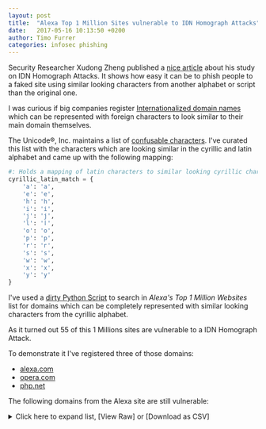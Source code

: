 ```yaml
---
layout: post
title:  "Alexa Top 1 Million Sites vulnerable to IDN Homograph Attacks"
date:   2017-05-16 10:13:50 +0200
author: Timo Furrer
categories: infosec phishing
---
```


Security Researcher Xudong Zheng published a [nice article] about his study on IDN Homograph Attacks.
It shows how easy it can be to phish people to a faked site using similar looking characters from another
alphabet or script than the original one.

I was curious if big companies register [Internationalized domain names] which can be represented with foreign
characters to look similar to their main domain themselves.

The Unicode®, Inc. maintains a list of [confusable characters].
I've curated this list with the characters which are looking similar in the cyrillic and latin alphabet and
came up with the following mapping:

```python
#: Holds a mapping of latin characters to similar looking cyrillic characters
cyrillic_latin_match = {
    'a': 'а',
    'e': 'е',
    'h': 'һ',
    'i': 'і',
    'j': 'ј',
    'l': 'ӏ',
    'o': 'о',
    'p': 'р',
    'r': 'г',
    's': 'ѕ',
    'w': 'ԝ',
    'x': 'х',
    'y': 'у'
}
```

I've used a [dirty Python Script] to search in *Alexa's Top 1 Million Websites* list for domains which can be
completely represented with similar looking characters from the cyrillic alphabet.

As it turned out 55 of this 1 Millions sites are vulnerable to a IDN Homograph Attack.

To demonstrate it I've registered three of those domains:

* [alexa.com]
* [opera.com]
* [php.net]

The following domains from the Alexa site are still vulnerable:
<details>
    <summary>Click here to expand list, [View Raw] or [Download as CSV]</summary>
    <br>
<pre><code>✓ --> hola.com -> һоӏа.com (Punycode: xn--80a1a03atc.com)
✓ --> elpais.com -> еӏраіѕ.com (Punycode: xn--80aj7azfe73e.com)
✓ --> hespress.com -> һеѕргеѕѕ.com (Punycode: xn--c1adb6b8fda32f.com)
✓ --> prpops.com -> ргрорѕ.com (Punycode: xn--c1awebb0k.com)
✓ --> asahi.com -> аѕаһі.com (Punycode: xn--80aa4if81c.com)
✓ --> repelis.tv -> гереӏіѕ.tv (Punycode: xn--c1aea7bwgf06f.tv)
✓ --> sporx.com -> ѕрогх.com (Punycode: xn--c1avfw0f.com)
✓ --> express.pk -> ехргеѕѕ.pk (Punycode: xn--c1adb6bya3ha.pk)
✓ --> pexels.com -> рехеӏѕ.com (Punycode: xn--e1aa5av5f59a.com)
✓ --> plex.tv -> рӏех.tv (Punycode: xn--e1avq46c.tv)
✓ --> ly.com -> ӏу.com (Punycode: xn--s1a3z.com)
✓ --> piliapp.com -> ріӏіарр.com (Punycode: xn--80a5aba1ia06f.com)
✓ --> pixlr.com -> ріхӏг.com (Punycode: xn--c1azp1e46a.com)
✓ --> shareasale.com -> ѕһагеаѕаӏе.com (Punycode: xn--80aaakkc2te72g5f.com)
✓ --> rei.com -> геі.com (Punycode: xn--c1ae3h.com)
✓ --> airasia.com -> аігаѕіа.com (Punycode: xn--80aaak5odd.com)
✓ --> rappler.com -> гаррӏег.com (Punycode: xn--80afbh8ca51h.com)
✓ --> here.com -> һеге.com (Punycode: xn--c1adb74c.com)
✓ --> xero.com -> хего.com (Punycode: xn--c1ad2aza.com)
✓ --> eroshare.com -> егоѕһаге.com (Punycode: xn--80afbfd5c0jq6a.com)
✓ --> sexix.net -> ѕехіх.net (Punycode: xn--e1a6aa5dh.net)
✓ --> sheypoor.com -> ѕһеуроог.com (Punycode: xn--c1ad1aair8j88a.com)
✓ --> paheal.net -> раһеаӏ.net (Punycode: xn--80aao6b26b0d.net)
✓ --> rae.es -> гае.es (Punycode: xn--80afh.es)
✓ --> iplayer.fm -> ірӏауег.fm (Punycode: xn--80agf6bq5i81b.fm)
✓ --> rai.it -> гаі.it (Punycode: xn--80af0i.it)
✓ --> ixl.com -> іхӏ.com (Punycode: xn--u1a7a00a.com)
✓ --> ehow.com -> еһоԝ.com (Punycode: xn--e1as88avm.com)
✓ --> ria.com -> гіа.com (Punycode: xn--80af9h.com)
✓ --> jiji.com -> јіјі.com (Punycode: xn--c2aaeb.com)
✓ --> jawapos.com -> јаԝароѕ.com (Punycode: xn--80aa6bh0in49k.com)
✓ --> hrloo.com -> һгӏоо.com (Punycode: xn--c1awa11cfd.com)
✓ --> aljaras.com -> аӏјагаѕ.com (Punycode: xn--80aaal5ooa64f.com)
✓ --> looper.com -> ӏоорег.com (Punycode: xn--c1ad0aak96f.com)
✓ --> plays.tv -> рӏауѕ.tv (Punycode: xn--80a5ak6es5a.tv)
✓ --> iwara.tv -> іԝага.tv (Punycode: xn--80aai2l94b.tv)
✓ --> syri.net -> ѕугі.net (Punycode: xn--c1a5a1cg.net)
✓ --> wow.com -> ԝоԝ.com (Punycode: xn--n1a95bb.com)
✓ --> powershow.com -> роԝегѕһоԝ.com (Punycode: xn--c1ad0acg3ky4amyfa.com)
✓ --> jwplayer.com -> јԝрӏауег.com (Punycode: xn--80agf6bq7j39a1r.com)
✓ --> wellhello.com -> ԝеӏӏһеӏӏо.com (Punycode: xn--e1aa1az7b9caca90e.com)
✓ --> payeer.com -> рауеег.com (Punycode: xn--80agfa6ct.com)
✓ --> olx.ph -> оӏх.ph (Punycode: xn--n1ao72b.ph)
✓ --> esea.net -> еѕеа.net (Punycode: xn--80aja1k.net)
✓ --> sarahah.com -> ѕагаһаһ.com (Punycode: xn--80aaak2orxb.com)
✓ --> arah.com -> агаһ.com (Punycode: xn--80aai95c.com)
✓ --> ojooo.com -> ојооо.com (Punycode: xn--n1aaaa1k.com)
✓ --> xossip.com -> хоѕѕір.com (Punycode: xn--n1aen9dag.com)
✓ --> elle.com -> еӏӏе.com (Punycode: xn--e1aa57ba.com)
✓ --> philips.com -> рһіӏірѕ.com (Punycode: xn--p1aa7dca81dne.com)
✓ --> soha.vn -> ѕоһа.vn (Punycode: xn--80a1a6d3u.vn)
✓ --> payseal.com -> рауѕеаӏ.com (Punycode: xn--80aao6bq2iu2b.com)
✓ --> shareae.com -> ѕһагеае.com (Punycode: xn--80aaiib1qm1a.com)
✓ --> philly.com -> рһіӏӏу.com (Punycode: xn--p1ag0d3wida.com)
✓ --> al.com -> аӏ.com (Punycode: xn--80a23a.com)
✓ --> yalalla.com -> уаӏаӏӏа.com (Punycode: xn--80aaa7er0bba.com)
✓ --> olx.ba -> оӏх.ba (Punycode: xn--n1ao72b.ba)
✓ --> alhea.com -> аӏһеа.com (Punycode: xn--80aao94c9c.com)
✓ --> jarir.com -> јагіг.com (Punycode: xn--80aga3lh.com)
✓ --> oreilly.com -> огеіӏӏу.com (Punycode: xn--c1aezw8g77aa.com)
✓ --> lww.com -> ӏԝԝ.com (Punycode: xn--s5a0na.com)
✓ --> pressa.tv -> ргеѕѕа.tv (Punycode: xn--80afg6bxga.tv)
✓ --> polar.com -> роӏаг.com (Punycode: xn--80ag5ah03e.com)
✓ --> express.com -> ехргеѕѕ.com (Punycode: xn--c1adb6bya3ha.com)
✓ --> ijr.com -> іјг.com (Punycode: xn--c1a3eg.com)
✓ --> irr.ru -> ігг.ru (Punycode: xn--c1aa7h.ru)
✓ --> alpha.gr -> аӏрһа.gr (Punycode: xn--80aa1c15a8c.gr)
✓ --> wallapop.com -> ԝаӏӏарор.com (Punycode: xn--80aa6bhb86fa53d.com)
✓ --> sspai.com -> ѕѕраі.com (Punycode: xn--80a5axdah.com)
✓ --> pipsol.net -> рірѕоӏ.net (Punycode: xn--n1ada8fd34e.net)
✓ --> whoer.net -> ԝһоег.net (Punycode: xn--c1ad0a07bjp.net)
✓ --> ororo.tv -> огого.tv (Punycode: xn--c1aa5abb.tv)
✓ --> hypixel.net -> һуріхеӏ.net (Punycode: xn--e1avij8fx3are.net)
✓ --> pixpo.net -> ріхро.net (Punycode: xn--n1adat8f.net)
✓ --> sapo.ao -> ѕаро.ao (Punycode: xn--80a2af6f.ao)
✓ --> lexo.al -> ӏехо.al (Punycode: xn--e1asu46c.al)
✓ --> hol.es -> һоӏ.es (Punycode: xn--n1a3w6b.es)
✓ --> esri.com -> еѕгі.com (Punycode: xn--c1ad0hf.com)
✓ --> pps.tv -> ррѕ.tv (Punycode: xn--p1aa7d.tv)
✓ --> spox.com -> ѕрох.com (Punycode: xn--n1adq5d.com)
✓ --> olleh.com -> оӏӏеһ.com (Punycode: xn--e1ar09aqca.com)
✓ --> jellyshare.com -> јеӏӏуѕһаге.com (Punycode: xn--80agec1esfsa90fmfa.com)
✓ --> aipai.com -> аіраі.com (Punycode: xn--80aa1c1ec.com)
✓ --> alwasela.com -> аӏԝаѕеӏа.com (Punycode: xn--80aaat3n42ada43d.com)
✓ --> rosserial.net -> гоѕѕегіаӏ.net (Punycode: xn--80afah8b0iak40i.net)
✓ --> xe.gr -> хе.gr (Punycode: xn--e1a5a.gr)
✓ --> aplia.com -> арӏіа.com (Punycode: xn--80aa1c2eq2a.com)
✓ --> appllio.com -> аррӏӏіо.com (Punycode: xn--80a2afa4iv6aa.com)
✓ --> whois.net -> ԝһоіѕ.net (Punycode: xn--n1a0cc61byp.net)
✓ --> solopos.com -> ѕоӏороѕ.com (Punycode: xn--n1aaah6he46f.com)
✓ --> sirsi.net -> ѕігѕі.net (Punycode: xn--c1a1ebcc.net)
✓ --> ipla.tv -> ірӏа.tv (Punycode: xn--80a5a0d9z.tv)
✓ --> hse.ru -> һѕе.ru (Punycode: xn--e1a7dup.ru)
✓ --> leral.net -> ӏегаӏ.net (Punycode: xn--80aff92dd.net)
✓ --> axios.com -> ахіоѕ.com (Punycode: xn--80a2au9dd.com)
✓ --> salary.com -> ѕаӏагу.com (Punycode: xn--80aaj8d6d79a.com)
✓ --> sxx.com -> ѕхх.com (Punycode: xn--u1aa0c.com)
✓ --> jora.com -> јога.com (Punycode: xn--80af6a5g.com)
✓ --> yell.com -> уеӏӏ.com (Punycode: xn--e1a1az7aa.com)
✓ --> xrea.com -> хгеа.com (Punycode: xn--80afg6d.com)
✓ --> yeeyi.com -> уееуі.com (Punycode: xn--e1aa4bc9g.com)
✓ --> yoreparo.com -> уогераго.com (Punycode: xn--80afbg7belu.com)
✓ --> wral.com -> ԝгаӏ.com (Punycode: xn--80af38bvj.com)
✓ --> shejis.com -> ѕһејіѕ.com (Punycode: xn--e1a7dbdj60d.com)
✓ --> oray.com -> огау.com (Punycode: xn--80af6aw.com)
✓ --> yesware.com -> уеѕԝаге.com (Punycode: xn--80agec0etfo7d.com)
✓ --> repelis.net -> гереӏіѕ.net (Punycode: xn--c1aea7bwgf06f.net)
✓ --> xxhh.com -> ххһһ.com (Punycode: xn--u1aa86aa.com)
✓ --> owler.com -> оԝӏег.com (Punycode: xn--c1ad0a44cfm.com)
✓ --> plaisio.gr -> рӏаіѕіо.gr (Punycode: xn--80a2ae9feb75f.gr)
✓ --> swappa.com -> ѕԝарра.com (Punycode: xn--80aa1ca6h87c.com)
✓ --> siol.net -> ѕіоӏ.net (Punycode: xn--n1a9bd99b.net)
✓ --> laawoo.com -> ӏааԝоо.com (Punycode: xn--80aa6ba53eio.com)
✓ --> jappy.com -> јарру.com (Punycode: xn--80a6aam5h.com)
✓ --> jira.com -> јіга.com (Punycode: xn--80af8hh.com)
✓ --> lexis.com -> ӏехіѕ.com (Punycode: xn--e1a6a9bd61d.com)
✓ --> sway.com -> ѕԝау.com (Punycode: xn--80a2bwc99b.com)
✓ --> pisos.com -> ріѕоѕ.com (Punycode: xn--n1ad7dbc.com)
✓ --> parallels.com -> рагаӏӏеӏѕ.com (Punycode: xn--80aaij5czhy0bab.com)
✓ --> wearehairy.com -> ԝеагеһаігу.com (Punycode: xn--80aaibgc4hygt1b41a.com)
✓ --> rosewholesale.com -> гоѕеԝһоӏеѕаӏе.com (Punycode: xn--80afgab4cb6pd13hlgd12h.com)
✓ --> har.com -> һаг.com (Punycode: xn--80ag02b.com)
✓ --> xerox.com -> хегох.com (Punycode: xn--c1ad2azad.com)
✓ --> axar.az -> ахаг.az (Punycode: xn--80aaj4e.az)
✓ --> psarips.com -> рѕагірѕ.com (Punycode: xn--80ag1bc6hdf.com)
✓ --> pawoo.net -> раԝоо.net (Punycode: xn--80a2aaf02i.net)
✓ --> xo.gr -> хо.gr (Punycode: xn--n1an.gr)
✓ --> pleer.ru -> рӏеег.ru (Punycode: xn--c1ada6b33c.ru)
✓ --> hipwee.com -> һірԝее.com (Punycode: xn--e1aa5a1fyy6s.com)
✓ --> jwpepper.com -> јԝреррег.com (Punycode: xn--c1ada6bba8n06d.com)
✓ --> aisex.com -> аіѕех.com (Punycode: xn--80ak2c4ce.com)
✓ --> axshare.com -> ахѕһаге.com (Punycode: xn--80aaji1fuev7a.com)
✓ --> payless.com -> рауӏеѕѕ.com (Punycode: xn--80ak5an5ga56f.com)
✓ --> real.com -> геаӏ.com (Punycode: xn--80afg13d.com)
✓ --> rexxx.com -> геххх.com (Punycode: xn--c1ae2caa.com)
✓ --> awhoer.net -> аԝһоег.net (Punycode: xn--80agf9ay4cls.net)
✓ --> ipsy.com -> ірѕу.com (Punycode: xn--p1ag7cc.com)
✓ --> haoyer.com -> һаоуег.com (Punycode: xn--80agf9aza13e.com)
✓ --> rolex.com -> гоӏех.com (Punycode: xn--c1ae0a3a24d.com)
✓ --> oprah.com -> оргаһ.com (Punycode: xn--80af6ai13d.com)
✓ --> sayweee.com -> ѕауԝеее.com (Punycode: xn--80akaa1e8eq7d.com)
✓ --> lxax.com -> ӏхах.com (Punycode: xn--80a5bb36c.com)
✓ --> yeah.net -> уеаһ.net (Punycode: xn--80aj5b86a.net)
✓ --> waaw.tv -> ԝааԝ.tv (Punycode: xn--80aa32eca.tv)
✓ --> iaai.com -> іааі.com (Punycode: xn--80aa6ic.com)
✓ --> hsreplay.net -> һѕгерӏау.net (Punycode: xn--80afg8bq7hu7aef.net)
✓ --> hrw.com -> һгԝ.com (Punycode: xn--c1a5yzj.com)
✓ --> alpari.ru -> аӏрагі.ru (Punycode: xn--80aaj4c6fs6a.ru)
✓ --> he.net -> һе.net (Punycode: xn--e1a1y.net)
✓ --> shopee.vn -> ѕһорее.vn (Punycode: xn--e1aazi7hs1a.vn)
✓ --> shapeways.com -> ѕһареԝауѕ.com (Punycode: xn--80aao7br7hf42f10a.com)
✓ --> joox.com -> јоох.com (Punycode: xn--n1aav7e.com)
✓ --> hxsxw.com -> һхѕхԝ.com (Punycode: xn--u1aa1c5z2p.com)
✓ --> osoys.com -> оѕоуѕ.com (Punycode: xn--n1aap4ec.com)
✓ --> espreso.tv -> еѕргеѕо.tv (Punycode: xn--c1adb0bh9jd.tv)
✓ --> erji.net -> егјі.net (Punycode: xn--c1ad4hh.net)
✓ --> shije.al -> ѕһіје.al (Punycode: xn--e1a7ddi70c.al)
✓ --> poyopara.com -> роуорага.com (Punycode: xn--80aai6bakcw.com)
✓ --> poweriso.com -> роԝегіѕо.com (Punycode: xn--c1ad0acg3kg30n.com)
✓ --> apa.az -> ара.az (Punycode: xn--80aa1c.az)
✓ --> orsay.com -> огѕау.com (Punycode: xn--80af6aw2g.com)
✓ --> expressjs.com -> ехргеѕѕјѕ.com (Punycode: xn--c1adb6bya3haa0a.com)
✓ --> salsalol.com -> ѕаӏѕаӏоӏ.com (Punycode: xn--80aa6b3eb54ecb.com)
✓ --> aeries.net -> аегіеѕ.net (Punycode: xn--80agfb4ne.net)
✓ --> wololo.net -> ԝоӏоӏо.net (Punycode: xn--n1aaa29cb87b.net)
✓ --> joara.com -> јоага.com (Punycode: xn--80aai6b5h.com)
✓ --> el.gr -> еӏ.gr (Punycode: xn--e1a22a.gr)
✓ --> ayoye.com -> ауоуе.com (Punycode: xn--80ak0atb.com)
✓ --> ysl.com -> уѕӏ.com (Punycode: xn--s1a0b4y.com)
✓ --> seriespapaya.com -> ѕегіеѕрарауа.com (Punycode: xn--80aaajjb1fb2a6odk.com)
✓ --> lsl.com -> ӏѕӏ.com (Punycode: xn--b2a7vb.com)
✓ --> wallpapers.fm -> ԝаӏӏрарегѕ.fm (Punycode: xn--80aajh7cb3m83ba19e.fm)
✓ --> player.fm -> рӏауег.fm (Punycode: xn--80agf6bq25f.fm)
✓ --> xoyo.com -> хоуо.com (Punycode: xn--n1aaog.com)
✓ --> elreyx.com -> еӏгеух.com (Punycode: xn--c1adb0dk83f.com)
✓ --> epey.com -> ереу.com (Punycode: xn--e1aa6an.com)
✓ --> laipaiya.com -> ӏаіраіуа.com (Punycode: xn--80aaa6dq5ic77g.com)
✓ --> hispashare.com -> һіѕраѕһаге.com (Punycode: xn--80aaji5c9gce22gfa.com)
✓ --> irs.com -> ігѕ.com (Punycode: xn--c1a2eb.com)
✓ --> paipai.com -> раіраі.com (Punycode: xn--80aa0cb3ic.com)
✓ --> sserial.net -> ѕѕегіаӏ.net (Punycode: xn--80aff1kai26f.net)
✓ --> eeyy.com -> ееуу.com (Punycode: xn--e1aa6ba.com)
✓ --> yesasia.com -> уеѕаѕіа.com (Punycode: xn--80aan9c1ebh.com)
✓ --> aliway.com -> аӏіԝау.com (Punycode: xn--80aa1dxd84avo.com)
✓ --> elhow.ru -> еӏһоԝ.ru (Punycode: xn--e1as88arc6s.ru)
✓ --> paperpass.com -> рареграѕѕ.com (Punycode: xn--80aaih7cbc3oa.com)
✓ --> alphr.com -> аӏрһг.com (Punycode: xn--80ag2b47a8c.com)
✓ --> leha.com -> ӏеһа.com (Punycode: xn--80aj61bqc.com)
✓ --> pixass.net -> ріхаѕѕ.net (Punycode: xn--80a5ap9dac.net)
✓ --> sslshopper.com -> ѕѕӏѕһоррег.com (Punycode: xn--c1ad0aia7jaa23gxf.com)
✓ --> appypie.com -> арруріе.com (Punycode: xn--80ak6aaar8k.com)
✓ --> ariapix.net -> агіаріх.net (Punycode: xn--80aai7cza3hc.net)
✓ --> olo.com -> оӏо.com (Punycode: xn--n1aa84b.com)
✓ --> jpyoo.com -> јруоо.com (Punycode: xn--n1aaem7h.com)
✓ --> hsex.tv -> һѕех.tv (Punycode: xn--e1a6a7b6z.tv)
✓ --> plo.vn -> рӏо.vn (Punycode: xn--n1ad34b.vn)
✓ --> xywy.com -> хуԝу.com (Punycode: xn--s1aae97f.com)
✓ --> hyiper.net -> һуірег.net (Punycode: xn--c1ad6al9gq2a.net)
✓ --> resa.net -> геѕа.net (Punycode: xn--80afg2k.net)
✓ --> pressaris.gr -> ргеѕѕагіѕ.gr (Punycode: xn--80afbg7c6gaci.gr)
✓ --> popxo.com -> рорхо.com (Punycode: xn--n1aaebz.com)
✓ --> liilas.com -> ӏііӏаѕ.com (Punycode: xn--80a8eba71dc.com)
✓ --> alsa.es -> аӏѕа.es (Punycode: xn--80aa4i1u.es)
✓ --> lxwxw.com -> ӏхԝхԝ.com (Punycode: xn--u1aa62b8jb.com)
✓ --> loopy.ru -> ӏоору.ru (Punycode: xn--n1aagm01e.ru)
✓ --> paroles.net -> рагоӏеѕ.net (Punycode: xn--80agg9ah4ky0b.net)
✓ --> hiphople.com -> һірһорӏе.com (Punycode: xn--e1arfb1i70ac6n.com)
✓ --> relayhero.com -> геӏауһего.com (Punycode: xn--80afbgb9c6az9fcf.com)
✓ --> alahli.com -> аӏаһӏі.com (Punycode: xn--80aa8itqfdc.com)
✓ --> opap.gr -> орар.gr (Punycode: xn--80a1agb.gr)
✓ --> werally.com -> ԝегаӏӏу.com (Punycode: xn--80aff2dt4ba55c.com)
✓ --> howrse.com -> һоԝгѕе.com (Punycode: xn--c1aez7gyx5s.com)
✓ --> paysera.com -> рауѕега.com (Punycode: xn--80aaih7ct0k.com)
✓ --> yeepay.com -> уеерау.com (Punycode: xn--80aja8bme.com)
✓ --> repairpal.com -> гераіграӏ.com (Punycode: xn--80aahbi0ec8or7b.com)
✓ --> airw.net -> аігԝ.net (Punycode: xn--80ag8hp8a.net)
✓ --> hiphopearly.com -> һірһореагӏу.com (Punycode: xn--80age9ajby9lu1bca9t.com)
✓ --> hoy.es -> һоу.es (Punycode: xn--n1ak27a.es)
✓ --> xiaopi.com -> хіаорі.com (Punycode: xn--80a2agr9fd.com)
✓ --> pep.ph -> рер.ph (Punycode: xn--e1avb.ph)
✓ --> xxsy.net -> ххѕу.net (Punycode: xn--s1ada8d.net)
✓ --> hlyy.cc -> һӏуу.cc (Punycode: xn--s1aa27asc.cc)
✓ --> jaeapp.com -> јаеарр.com (Punycode: xn--80aao9ba3l.com)
✓ --> ariase.com -> агіаѕе.com (Punycode: xn--80aaij3ne.com)
✓ --> real.gr -> геаӏ.gr (Punycode: xn--80afg13d.gr)
✓ --> eispop.com -> еіѕрор.com (Punycode: xn--e1asfb6hf.com)
✓ --> rap.ru -> гар.ru (Punycode: xn--80af4b.ru)
✓ --> pepplays.com -> реррӏауѕ.com (Punycode: xn--80aj6abat0k45b.com)
✓ --> ipip.net -> ірір.net (Punycode: xn--p1aa8db.net)
✓ --> raise.com -> гаіѕе.com (Punycode: xn--80afh1ke.com)
✓ --> heroesreplay.com -> һегоеѕгерӏау.com (Punycode: xn--80afagbb4dta2a9or8bdh.com)
✓ --> sipse.com -> ѕірѕе.com (Punycode: xn--e1av6dbd.com)
✓ --> jal.com -> јаӏ.com (Punycode: xn--80a3fwq.com)
✓ --> heroesreplay.net -> һегоеѕгерӏау.net (Punycode: xn--80afagbb4dta2a9or8bdh.net)
✓ --> lawyers.com -> ӏаԝуегѕ.com (Punycode: xn--80agf9c2e87atq.com)
✓ --> wheelsys.com -> ԝһееӏѕуѕ.com (Punycode: xn--e1aa6b0db12doeuz.com)
✓ --> xlxx.com -> хӏхх.com (Punycode: xn--u1aaa46c.com)
✓ --> haier.com -> һаіег.com (Punycode: xn--80agf5kxu.com)
✓ --> serps.com -> ѕегрѕ.com (Punycode: xn--c1ad8a3ed.com)
✓ --> appshopper.com -> аррѕһоррег.com (Punycode: xn--80agf9ajaba0q62b.com)
✓ --> joxi.net -> јохі.net (Punycode: xn--n1ao5cf.net)
✓ --> ellahoy.es -> еӏӏаһоу.es (Punycode: xn--80aj2au21dwda.es)
✓ --> showpo.com -> ѕһоԝро.com (Punycode: xn--n1aaf6f4yns.com)
✓ --> yoola.com -> уооӏа.com (Punycode: xn--80a1aas61e.com)
✓ --> yes.my -> уеѕ.my (Punycode: xn--e1a1a5c.my)
✓ --> essahraa.net -> еѕѕаһгаа.net (Punycode: xn--80aaaki6qa13f.net)
✓ --> harrys.com -> һаггуѕ.com (Punycode: xn--80aga8dset2a.com)
✓ --> whiplash.net -> ԝһірӏаѕһ.net (Punycode: xn--80a5azdb81ce1luz.net)
✓ --> ripe.net -> гіре.net (Punycode: xn--c1ae6a1f.net)
✓ --> wallpapersxl.com -> ԝаӏӏрарегѕхӏ.com (Punycode: xn--80aajh7cb1b5i80cah93g.com)
✓ --> hypesphere.com -> һуреѕрһеге.com (Punycode: xn--c1adab5cbs0m01bfa.com)
✓ --> easysex.com -> еаѕуѕех.com (Punycode: xn--80ajb9cl7gb.com)
✓ --> hlj.com -> һӏј.com (Punycode: xn--e2a1r6b.com)
✓ --> ripple.com -> гіррӏе.com (Punycode: xn--c1ae6aa2iy6a.com)
✓ --> popxxx.net -> рорххх.net (Punycode: xn--n1adbuaa.net)
✓ --> yell.ru -> уеӏӏ.ru (Punycode: xn--e1a1az7aa.ru)
✓ --> awajis.com -> аԝајіѕ.com (Punycode: xn--80aa5idj49i.com)
✓ --> hoopshype.com -> һоорѕһуре.com (Punycode: xn--e1araiar9j48aea.com)
✓ --> shorl.com -> ѕһогӏ.com (Punycode: xn--c1av2e2ujd.com)
✓ --> assoass.com -> аѕѕоаѕѕ.com (Punycode: xn--80aa5b9eaca.com)
✓ --> shopee.ph -> ѕһорее.ph (Punycode: xn--e1aazi7hs1a.ph)
✓ --> allyes.com -> аӏӏуеѕ.com (Punycode: xn--80ak5b5ds5aa.com)
✓ --> pipl.com -> рірӏ.com (Punycode: xn--p1aa9d9z.com)
✓ --> eros.com -> егоѕ.com (Punycode: xn--c1ad2a0g.com)
✓ --> ril.com -> гіӏ.com (Punycode: xn--c1a4exr.com)
✓ --> iiyi.com -> ііуі.com (Punycode: xn--s1a1bab.com)
✓ --> ylsw.com -> уӏѕԝ.com (Punycode: xn--s1a0b3y8j.com)
✓ --> pajilleros.com -> рајіӏӏегоѕ.com (Punycode: xn--80agf1bg4kdp68ha.com)
✓ --> arsys.es -> агѕуѕ.es (Punycode: xn--80ag2cxdb.es)
✓ --> pipaw.com -> ріраԝ.com (Punycode: xn--80a5aa1gr3c.com)
✓ --> ijie.com -> іјіе.com (Punycode: xn--e1a9dah.com)
✓ --> spoj.com -> ѕрој.com (Punycode: xn--n1ad6do.com)
✓ --> hollar.com -> һоӏӏаг.com (Punycode: xn--80ag5a53bfda.com)
✓ --> arrow.com -> аггоԝ.com (Punycode: xn--80aga8bx2f.com)
✓ --> shejipi.com -> ѕһејірі.com (Punycode: xn--e1aw5dfbj50e.com)
✓ --> wayohoo.com -> ԝауоһоо.com (Punycode: xn--80a2aaaw53ewu.com)
✓ --> hrs.com -> һгѕ.com (Punycode: xn--c1a2eyo.com)
✓ --> paessler.com -> раеѕѕӏег.com (Punycode: xn--80agfa6c6ga09g.com)
✓ --> replays.net -> герӏауѕ.net (Punycode: xn--80afg8bq2ip2b.net)
✓ --> xiji.com -> хіјі.com (Punycode: xn--u1a8aah.com)
✓ --> parhlo.com -> рагһӏо.com (Punycode: xn--80ag7af13dyd.com)
✓ --> oysho.com -> оуѕһо.com (Punycode: xn--n1aao6e9z.com)
✓ --> yawsa.com -> уаԝѕа.com (Punycode: xn--80aa9cwd45c.com)
✓ --> elle.es -> еӏӏе.es (Punycode: xn--e1aa57ba.es)
✓ --> xxxjojo.com -> хххјојо.com (Punycode: xn--n1aataa8ib.com)
✓ --> powr.io -> роԝг.io (Punycode: xn--c1avf99f.io)
✓ --> wpexplorer.com -> ԝрехрӏогег.com (Punycode: xn--c1aaeb7bkb3b55hfw.com)
✓ --> eap.gr -> еар.gr (Punycode: xn--80aj8a.gr)
✓ --> xsolla.com -> хѕоӏӏа.com (Punycode: xn--80a1au8d96aa.com)
✓ --> repairshopr.com -> гераігѕһорг.com (Punycode: xn--80afbah0dld1qi72i.com)
✓ --> asep.gr -> аѕер.gr (Punycode: xn--80ak7a8e.gr)
✓ --> peoplehr.net -> реорӏеһг.net (Punycode: xn--c1ada9aic67fse.net)
✓ --> allhiphop.com -> аӏӏһірһор.com (Punycode: xn--80a2afb1i70ac0na.com)
✓ --> reshish.com -> геѕһіѕһ.com (Punycode: xn--c1ae0hae91dc.com)
✓ --> prosper.com -> ргоѕрег.com (Punycode: xn--c1aaf9aic0m.com)
✓ --> elaph.com -> еӏарһ.com (Punycode: xn--80aj8ay0b7c.com)
✓ --> aishiw.com -> аіѕһіԝ.com (Punycode: xn--80a8ecb81c5s.com)
✓ --> exrx.net -> ехгх.net (Punycode: xn--c1ad2cb.net)
✓ --> ehr.com -> еһг.com (Punycode: xn--c1ad61b.com)
✓ --> ipower.com -> іроԝег.com (Punycode: xn--c1ad0ah3i47c.com)
✓ --> payex.com -> рауех.com (Punycode: xn--80ak5anl.com)
✓ --> rapha.cc -> гарһа.cc (Punycode: xn--80aah7cx1b.cc)
✓ --> jpopasia.com -> јрораѕіа.com (Punycode: xn--80aa4bhb1khk.com)
✓ --> paylease.com -> рауӏеаѕе.com (Punycode: xn--80aaob5ct2k45b.com)
✓ --> loreal.com -> ӏогеаӏ.com (Punycode: xn--80afg8a22dea.com)
✓ --> pleer.net -> рӏеег.net (Punycode: xn--c1ada6b33c.net)
✓ --> sepe.es -> ѕере.es (Punycode: xn--e1aa6a8e.es)
✓ --> jjill.com -> јјіӏӏ.com (Punycode: xn--c2ada19ba.com)
✓ --> jjyx.com -> јјух.com (Punycode: xn--s1ae9ca.com)
✓ --> sijex.net -> ѕіјех.net (Punycode: xn--e1a6a7bek.net)
✓ --> xsexwale.com -> хѕехԝаӏе.com (Punycode: xn--80ajb5db8gr4b1r.com)
✓ --> healio.com -> һеаӏіо.com (Punycode: xn--80aj2a3gtx3d.com)
✓ --> laxpower.com -> ӏахроԝег.com (Punycode: xn--80agf9aj3a87g7r.com)
✓ --> polaris.com -> роӏагіѕ.com (Punycode: xn--80ag5ah2if85f.com)
✓ --> yroo.com -> угоо.com (Punycode: xn--c1awar.com)
✓ --> lexile.com -> ӏехіӏе.com (Punycode: xn--e1aa1cxd06ad.com)
✓ --> rappro.net -> гаррго.net (Punycode: xn--80afb8bia.net)
✓ --> raya.com -> гауа.com (Punycode: xn--80aah9d.com)
✓ --> xpee.com -> хрее.com (Punycode: xn--e1aa5at.com)
✓ --> apiary.io -> аріагу.io (Punycode: xn--80aaj4cr5i.io)
✓ --> hipay.com -> һірау.com (Punycode: xn--80a5ak7e3z.com)
✓ --> sexlew.net -> ѕехӏеԝ.net (Punycode: xn--e1aa1c6cs7avo.net)
✓ --> relap.io -> геӏар.io (Punycode: xn--80afg9b13c.io)
✓ --> papelpop.com -> рареӏрор.com (Punycode: xn--80ak1afbbb55i.com)
✓ --> sharij.net -> ѕһагіј.net (Punycode: xn--80ag4hgk40d.net)
✓ --> epaper.pk -> ерарег.pk (Punycode: xn--80ageb7cb.pk)
✓ --> eee.fm -> еее.fm (Punycode: xn--e1aaa.fm)
✓ --> preply.com -> ргерӏу.com (Punycode: xn--c1ae5acp35f.com)
✓ --> rr.tv -> гг.tv (Punycode: xn--c1aa.tv)
✓ --> sperry.com -> ѕреггу.com (Punycode: xn--c1aae7bs7h.com)
✓ --> wps.com -> ԝрѕ.com (Punycode: xn--p1a6bw0b.com)
✓ --> hiyp.cc -> һіур.cc (Punycode: xn--p1af0d3w.cc)
✓ --> yoshop.com -> уоѕһор.com (Punycode: xn--n1aagj5gy2a.com)
✓ --> seowhy.com -> ѕеоԝһу.com (Punycode: xn--e1asp3e01als.com)
✓ --> says.com -> ѕауѕ.com (Punycode: xn--80a2bwcc.com)
✓ --> howjsay.com -> һоԝјѕау.com (Punycode: xn--80a1aq4eo60dpv.com)
✓ --> playwares.com -> рӏауԝагеѕ.com (Punycode: xn--80aaji5ct3k15beu.com)
✓ --> priyo.com -> ргіуо.com (Punycode: xn--c1awen8g.com)
✓ --> sorrisi.com -> ѕоггіѕі.com (Punycode: xn--c1aa5a5fdfb.com)
✓ --> hehehahao.com -> һеһеһаһао.com (Punycode: xn--80aana1c55cbbb.com)
✓ --> wowair.com -> ԝоԝаіг.com (Punycode: xn--80ag5azgy8bba.com)
✓ --> aw.com -> аԝ.com (Punycode: xn--80a88b.com)
✓ --> soiyasoiyasoiya.com -> ѕоіуаѕоіуаѕоіуа.com (Punycode: xn--80aaa7cbb5acc6oddgee.com)
✓ --> hexxo.com -> һеххо.com (Punycode: xn--e1asua10d.com)
✓ --> jssor.com -> јѕѕог.com (Punycode: xn--c1av2ean.com)
✓ --> aihaoy.com -> аіһаоу.com (Punycode: xn--80aa6bu6gs2a.com)
✓ --> pixar.com -> ріхаг.com (Punycode: xn--80ag1bu8f.com)
✓ --> powerapps.com -> роԝегаррѕ.com (Punycode: xn--80aff9ajea2ot5e.com)
✓ --> hexieshe.com -> һехіеѕһе.com (Punycode: xn--e1aaa6d1de81efa.com)
✓ --> pse.com -> рѕе.com (Punycode: xn--e1av7d.com)
✓ --> wowway.com -> ԝоԝԝау.com (Punycode: xn--80a1aq38fbaa.com)
✓ --> willerexpress.com -> ԝіӏӏегехргеѕѕ.com (Punycode: xn--c1aaebb8d8a9iab54ka52h.com)
✓ --> ha.com -> һа.com (Punycode: xn--80a1z.com)
✓ --> weei.com -> ԝееі.com (Punycode: xn--e1aa3hx9a.com)
✓ --> yllix.com -> уӏӏіх.com (Punycode: xn--s1ae4c92aa.com)
✓ --> shl.com -> ѕһӏ.com (Punycode: xn--b2a8r6b.com)
✓ --> axesor.es -> ахеѕог.es (Punycode: xn--80agf0b7azg.es)
✓ --> sasa.com -> ѕаѕа.com (Punycode: xn--80aa3ib.com)
✓ --> saashr.com -> ѕааѕһг.com (Punycode: xn--80aaj7kc62d.com)
✓ --> lxxlx.com -> ӏххӏх.com (Punycode: xn--u1aaa36cc.com)
✓ --> woopra.com -> ԝоорга.com (Punycode: xn--80af6aak73k.com)
✓ --> jype.com -> јуре.com (Punycode: xn--e1avi7f.com)
✓ --> pollhype.com -> роӏӏһуре.com (Punycode: xn--e1arfbo33ehea.com)
✓ --> reaper.fm -> геарег.fm (Punycode: xn--80afbgb9d.fm)
✓ --> iaspaper.net -> іаѕрарег.net (Punycode: xn--80aajh7cb8lg.net)
✓ --> pirelli.com -> рігеӏӏі.com (Punycode: xn--c1ae5a2fc93ea.com)
✓ --> shopware.com -> ѕһорԝаге.com (Punycode: xn--80agg7ak8jy4asy.com)
✓ --> peoples.com -> реорӏеѕ.com (Punycode: xn--e1aa0agc1ky0b.com)
✓ --> silsila.net -> ѕіӏѕіӏа.net (Punycode: xn--80a7eadb83ec.net)
✓ --> iolo.com -> іоӏо.com (Punycode: xn--n1aa4e3y.com)
✓ --> esos.gr -> еѕоѕ.gr (Punycode: xn--e1as2eb.gr)
✓ --> iplaypy.com -> ірӏауру.com (Punycode: xn--80a5ablb3i81b.com)
✓ --> poxiao.com -> рохіао.com (Punycode: xn--80a1abf0a6h.com)
✓ --> playwsop.com -> рӏауԝѕор.com (Punycode: xn--80a2aecn2ip2b5r.com)
✓ --> wylsa.com -> ԝуӏѕа.com (Punycode: xn--80a1b0c21aqm.com)
✓ --> wp.tv -> ԝр.tv (Punycode: xn--p1a55b.tv)
✓ --> whirlpool.com -> ԝһігӏрооӏ.com (Punycode: xn--c1awag2i70aoed80e.com)
✓ --> wape.ru -> ԝаре.ru (Punycode: xn--80ak6a45e.ru)
✓ --> wallpaper.com -> ԝаӏӏрарег.com (Punycode: xn--80aajh7cb21ha31e.com)
✓ --> papaly.com -> рараӏу.com (Punycode: xn--80aa0cbq35f.com)
✓ --> iasj.net -> іаѕј.net (Punycode: xn--80a8ebk.net)
✓ --> paleoleap.com -> раӏеоӏеар.com (Punycode: xn--80aaoa8bjf35ica.com)
✓ --> siplay.com -> ѕірӏау.com (Punycode: xn--80a5ak3ef14e.com)
✓ --> payhip.com -> рауһір.com (Punycode: xn--80a5abl9gr2a.com)
✓ --> xiaohx.net -> хіаоһх.net (Punycode: xn--80a2atc6f23a.net)
✓ --> lahalle.com -> ӏаһаӏӏе.com (Punycode: xn--80aap84c8cda.com)
✓ --> hisse.net -> һіѕѕе.net (Punycode: xn--e1a7dac81c.net)
✓ --> helpx.net -> һеӏрх.net (Punycode: xn--e1awp38bid.net)
✓ --> lrshare.com -> ӏгѕһаге.com (Punycode: xn--80afbi1nmyje.com)
✓ --> aaj.tv -> аај.tv (Punycode: xn--80aa4j.tv)
✓ --> psjia.com -> рѕјіа.com (Punycode: xn--80a5aydej.com)
✓ --> wirexapp.com -> ԝігехарр.com (Punycode: xn--80afg9ba1a0j35e.com)
✓ --> ariyala.com -> агіуаӏа.com (Punycode: xn--80aaak4f7e91b.com)
✓ --> willow.tv -> ԝіӏӏоԝ.tv (Punycode: xn--n1a1cxua10be.tv)
✓ --> wow.lk -> ԝоԝ.lk (Punycode: xn--n1a95bb.lk)
✓ --> era.fm -> ега.fm (Punycode: xn--80aff.fm)
✓ --> seeso.com -> ѕееѕо.com (Punycode: xn--e1aa1a8fc.com)
✓ --> yixieshi.com -> уіхіеѕһі.com (Punycode: xn--e1a1ag9dcbc12f.com)
✓ --> lexi.com -> ӏехі.com (Punycode: xn--e1a6azc72a.com)
✓ --> sjwyx.com -> ѕјԝух.com (Punycode: xn--s1ae0cm99g.com)
✓ --> yelp.es -> уеӏр.es (Punycode: xn--e1awh57c.es)
✓ --> essaypro.com -> еѕѕаурго.com (Punycode: xn--80age2bir8ja.com)
✓ --> sosaw.com -> ѕоѕаԝ.com (Punycode: xn--80a1a6db51h.com)
✓ --> opower.com -> ороԝег.com (Punycode: xn--c1ad0aaj14k.com)
✓ --> philo.com -> рһіӏо.com (Punycode: xn--n1ad0exuid.com)
✓ --> orpi.com -> огрі.com (Punycode: xn--c1avh2g.com)
✓ --> eyrolles.com -> еугоӏӏеѕ.com (Punycode: xn--c1adb9ax5iq2ba.com)
✓ --> rail.cc -> гаіӏ.cc (Punycode: xn--80af0iyu.cc)
✓ --> jpay.com -> јрау.com (Punycode: xn--80a5ak5f.com)
✓ --> salehoo.com -> ѕаӏеһоо.com (Punycode: xn--80ak1aa5iu1ake.com)
✓ --> sxsw.com -> ѕхѕԝ.com (Punycode: xn--u1a5ab41f.com)
✓ --> psyera.ru -> рѕуега.ru (Punycode: xn--80aff7bp1i.ru)
✓ --> wjla.com -> ԝјӏа.com (Punycode: xn--80a3fvq5j.com)
✓ --> xyya.net -> хууа.net (Punycode: xn--80a1bag.net)
✓ --> jyeoo.com -> јуеоо.com (Punycode: xn--e1asar8h.com)
✓ --> playwire.com -> рӏауԝіге.com (Punycode: xn--80agg5bq8i41b5r.com)
✓ --> whio.com -> ԝһіо.com (Punycode: xn--n1a1c4q5m.com)
✓ --> lelo.com -> ӏеӏо.com (Punycode: xn--e1as74bb.com)
✓ --> ooyala.com -> ооуаӏа.com (Punycode: xn--80aa4baz55f.com)
✓ --> eoi.es -> еоі.es (Punycode: xn--e1as6e.es)
✓ --> wxphp.com -> ԝхрһр.com (Punycode: xn--p1aan78bwp.com)
✓ --> wowway.net -> ԝоԝԝау.net (Punycode: xn--80a1aq38fbaa.net)
✓ --> playrosy.com -> рӏаугоѕу.com (Punycode: xn--80ag7afqc9j25b.com)
✓ --> osho.com -> оѕһо.com (Punycode: xn--n1aa2e2u.com)
✓ --> serplis.com -> ѕегрӏіѕ.com (Punycode: xn--c1ad8a3edf06f.com)
✓ --> reaxys.com -> геахуѕ.com (Punycode: xn--80afg1dj1h.com)
✓ --> ishow.gr -> іѕһоԝ.gr (Punycode: xn--n1a9bc91b0p.gr)
✓ --> xxxhare.com -> хххһаге.com (Punycode: xn--80agg5daa04f.com)
✓ --> releases.com -> геӏеаѕеѕ.com (Punycode: xn--80afgab5qb58g.com)
✓ --> alhilal.com -> аӏһіӏаӏ.com (Punycode: xn--80aa7i9qgdcb.com)
✓ --> alllaw.com -> аӏӏӏаԝ.com (Punycode: xn--80aa09baa38b.com)
✓ --> sirs.com -> ѕігѕ.com (Punycode: xn--c1a1ebc.com)
✓ --> seriesw.net -> ѕегіеѕԝ.net (Punycode: xn--c1adb9jde90l.net)
✓ --> paperpaper.ru -> рареграрег.ru (Punycode: xn--80aaibhc6ebcb.ru)
✓ --> jolse.com -> јоӏѕе.com (Punycode: xn--e1ar3ek01d.com)
✓ --> aaawww.net -> аааԝԝԝ.net (Punycode: xn--80aaa26gaa.net)
✓ --> aljyyosh.com -> аӏјууоѕһ.com (Punycode: xn--80a2aoa5go11e0e.com)
✓ --> wips.com -> ԝірѕ.com (Punycode: xn--p1a6bb90f.com)
✓ --> aish.com -> аіѕһ.com (Punycode: xn--80a8ec91b.com)
✓ --> ehowa.com -> еһоԝа.com (Punycode: xn--80aj1a07blp.com)
✓ --> whoeasy.com -> ԝһоеаѕу.com (Punycode: xn--80aj0aw3g23anv.com)
✓ --> hiphoper.com -> һірһорег.com (Punycode: xn--c1ad0ahb3kq4ac.com)
✓ --> jowhar.com -> јоԝһаг.com (Punycode: xn--80ag5a5g8v3s.com)
✓ --> hrapply.com -> һгаррӏу.com (Punycode: xn--80af4bap92eqe.com)
✓ --> alrai.com -> аӏгаі.com (Punycode: xn--80aai5l1x.com)
✓ --> resilio.com -> геѕіӏіо.com (Punycode: xn--c1ae1azgfa06f.com)
✓ --> airpair.com -> аіграіг.com (Punycode: xn--80aaib7d2gd.com)
✓ --> healshow.com -> һеаӏѕһоԝ.com (Punycode: xn--80aj2azgyxd2l1z.com)
✓ --> asserials.ru -> аѕѕегіаӏѕ.ru (Punycode: xn--80aaih3nadg40i.ru)
✓ --> jshell.net -> јѕһеӏӏ.net (Punycode: xn--e1a7di11bida.net)
✓ --> apl.com -> арӏ.com (Punycode: xn--80a6a05a.com)
✓ --> jaaar.com -> јаааг.com (Punycode: xn--80aaam5p.com)
✓ --> jshoppers.com -> јѕһоррегѕ.com (Punycode: xn--c1ad0aia7jfr60g.com)
✓ --> eelslap.com -> ееӏѕӏар.com (Punycode: xn--80aja9b7f16ab.com)
✓ --> ipsos.com -> ірѕоѕ.com (Punycode: xn--n1ad7dbb.com)
✓ --> seoxa.net -> ѕеоха.net (Punycode: xn--80aj1a2a7e.net)
✓ --> jll.com -> јӏӏ.com (Punycode: xn--e2a2va.com)
✓ --> saxo.com -> ѕахо.com (Punycode: xn--80a2au6d.com)
✓ --> paypal.es -> раураӏ.es (Punycode: xn--80aa0cbo65f.es)
✓ --> apessay.com -> ареѕѕау.com (Punycode: xn--80aao7br0ia.com)
✓ --> apsalar.com -> арѕаӏаг.com (Punycode: xn--80aaam6dyg10b.com)
✓ --> ralali.com -> гаӏаӏі.com (Punycode: xn--80aah6l2xb.com)
✓ --> wapsow.com -> ԝарѕоԝ.com (Punycode: xn--80a2af8fr3cea.com)
✓ --> wpp.com -> ԝрр.com (Punycode: xn--p1aa57d.com)
✓ --> ishowx.com -> іѕһоԝх.com (Punycode: xn--n1ao0cd02c5s.com)
✓ --> alpari.com -> аӏрагі.com (Punycode: xn--80aaj4c6fs6a.com)
✓ --> sharpress.net -> ѕһагргеѕѕ.net (Punycode: xn--80agai7c1gfa52g.net)
✓ --> hellooha.com -> һеӏӏооһа.com (Punycode: xn--80aj1aa63dd1la.com)
✓ --> larioja.com -> ӏагіоја.com (Punycode: xn--80aai8b9gna24f.com)
✓ --> plexop.net -> рӏехор.net (Punycode: xn--e1asecx04f.net)
✓ --> jasjoo.com -> јаѕјоо.com (Punycode: xn--80a2aa4gnc.com)
✓ --> yoy.tv -> уоу.tv (Punycode: xn--n1ajb.tv)
✓ --> whereis.com -> ԝһегеіѕ.com (Punycode: xn--c1adb2ke61dnv.com)
✓ --> selaoer.com -> ѕеӏаоег.com (Punycode: xn--80ageb8bxip9a.com)
✓ --> powerpyx.com -> роԝегрух.com (Punycode: xn--c1ad0ahdso73o.com)
✓ --> lejsl.com -> ӏејѕӏ.com (Punycode: xn--e1a8di88bd.com)
✓ --> jasoseol.com -> јаѕоѕеоӏ.com (Punycode: xn--80ak0ab6ibr27g.com)
✓ --> yes.fm -> уеѕ.fm (Punycode: xn--e1a1a5c.fm)
✓ --> peise.net -> реіѕе.net (Punycode: xn--e1aa5azfe.net)
✓ --> seleo.gr -> ѕеӏео.gr (Punycode: xn--e1aa1a8fx2a.gr)
✓ --> llsapp.com -> ӏӏѕарр.com (Punycode: xn--80a6aa5f33aa.com)
✓ --> asiayo.com -> аѕіауо.com (Punycode: xn--80aa6bt2gg.com)
✓ --> yoip.ru -> уоір.ru (Punycode: xn--n1aeh1f.ru)
✓ --> alawar.com -> аӏаԝаг.com (Punycode: xn--80aaam19eon.com)
✓ --> pair.com -> раіг.com (Punycode: xn--80ag1byf.com)
✓ --> ooyyo.com -> ооууо.com (Punycode: xn--n1aaata.com)
✓ --> aspose.com -> аѕроѕе.com (Punycode: xn--80ak0ah8hc.com)
✓ --> weasyl.com -> ԝеаѕуӏ.com (Punycode: xn--80aj7b0dw5apo.com)
✓ --> popeyes.com -> рореуеѕ.com (Punycode: xn--e1aazhbt1k.com)
✓ --> oxhax.com -> охһах.com (Punycode: xn--80a1avb20d.com)
✓ --> arearaw.com -> агеагаԝ.com (Punycode: xn--80aaakbk14n.com)
✓ --> powells.com -> роԝеӏӏѕ.com (Punycode: xn--e1arf0g33aa75c.com)
✓ --> parsely.com -> рагѕеӏу.com (Punycode: xn--80agg5bs0it2b.com)
✓ --> swoole.com -> ѕԝооӏе.com (Punycode: xn--e1ara4gy2aro.com)
✓ --> wpxi.com -> ԝрхі.com (Punycode: xn--p1ak5cz2c.com)
✓ --> syshl.com -> ѕуѕһӏ.com (Punycode: xn--s1a9ab22bhd.com)
✓ --> rajah.com -> гајаһ.com (Punycode: xn--80aah3mvt.com)
✓ --> heeeeeeeey.com -> һееееееееу.com (Punycode: xn--e1aaaaaaaa0ks5c.com)
✓ --> rahoja.com -> гаһоја.com (Punycode: xn--80aah9b6hqy.com)
✓ --> epilepsy.com -> еріӏерѕу.com (Punycode: xn--e1aa6abp1ie28g.com)
✓ --> awwapp.com -> аԝԝарр.com (Punycode: xn--80aa2ca61ia.com)
✓ --> swap.com -> ѕԝар.com (Punycode: xn--80a6a9c07b.com)
✓ --> sexpip.com -> ѕехрір.com (Punycode: xn--e1awas2fj.com)
✓ --> swapalease.com -> ѕԝараӏеаѕе.com (Punycode: xn--80aaatb6d0hf90igw.com)
✓ --> eae.es -> еае.es (Punycode: xn--80ajb.es)
✓ --> hyiphall.com -> һуірһаӏӏ.com (Punycode: xn--80a5ai0f2zd5la.com)
✓ --> aswo.com -> аѕԝо.com (Punycode: xn--80a2a6dv5b.com)
✓ --> swell.com -> ѕԝеӏӏ.com (Punycode: xn--e1a7dzsa10b.com)
✓ --> olx.com -> оӏх.com (Punycode: xn--n1ao72b.com)
✓ --> jessops.com -> јеѕѕорѕ.com (Punycode: xn--e1asg6facp.com)
✓ --> yawaspi.com -> уаԝаѕрі.com (Punycode: xn--80aa2cj6gh30l.com)
✓ --> pressplay.cc -> ргеѕѕрӏау.cc (Punycode: xn--80afg6bct7ja31i.cc)
✓ --> wholesalesolar.com -> ԝһоӏеѕаӏеѕоӏаг.com (Punycode: xn--80aajfb5cd5pc82hlgdd59h.com)
✓ --> repsol.com -> герѕоӏ.com (Punycode: xn--c1ae1ah9h36a.com)
✓ --> playpw.com -> рӏаурԝ.com (Punycode: xn--80a5abl21ejo.com)
✓ --> powerapple.com -> роԝегаррӏе.com (Punycode: xn--80affc5blea10kew.com)
✓ --> ishares.com -> іѕһагеѕ.com (Punycode: xn--80agg9jdb22e.com)
✓ --> rollapp.com -> гоӏӏарр.com (Punycode: xn--80af7aja96fa.com)
✓ --> arlo.com -> агӏо.com (Punycode: xn--80ag7a10c.com)
✓ --> hayah.cc -> һауаһ.cc (Punycode: xn--80aa0dt1ad.cc)
✓ --> oisix.com -> оіѕіх.com (Punycode: xn--n1ao1cdb.com)
✓ --> ihop.com -> іһор.com (Punycode: xn--n1ae8d0v.com)
✓ --> phish.net -> рһіѕһ.net (Punycode: xn--p1a6bc71bc.net)
✓ --> pia.az -> ріа.az (Punycode: xn--80a5a1d.az)
✓ --> shayhowe.com -> ѕһауһоԝе.com (Punycode: xn--80ak0at2g63ac99e.com)
✓ --> ihijri.com -> іһіјгі.com (Punycode: xn--c1a3eabi60d.com)
✓ --> loyolapress.com -> ӏоуоӏаргеѕѕ.com (Punycode: xn--80agg7aans3ma52jda.com)
✓ --> eolss.net -> еоӏѕѕ.net (Punycode: xn--e1as3ea22d.net)
✓ --> sheeel.com -> ѕһеееӏ.com (Punycode: xn--e1aaa9j4u1d.com)
✓ --> rs.ge -> гѕ.ge (Punycode: xn--c1a2e.ge)
✓ --> ralphs.com -> гаӏрһѕ.com (Punycode: xn--80af4b2e3ywd.com)
✓ --> rj.com -> гј.com (Punycode: xn--c1a8e.com)
✓ --> xpaja.net -> храја.net (Punycode: xn--80aa0ct1h.net)
✓ --> sia.az -> ѕіа.az (Punycode: xn--80a7ed.az)
✓ --> xiaoyi.com -> хіаоуі.com (Punycode: xn--80a2apf9fd.com)
✓ --> relishapp.com -> геӏіѕһарр.com (Punycode: xn--80afg9ba7jg32fmf.com)
✓ --> wrox.com -> ԝгох.com (Punycode: xn--c1awv57f.com)
✓ --> soloel.com -> ѕоӏоеӏ.com (Punycode: xn--e1ara4gx2ac.com)
✓ --> yp.ru -> ур.ru (Punycode: xn--p1af.ru)
✓ --> iharare.com -> іһагаге.com (Punycode: xn--80aaibk7q50a.com)
✓ --> xlhs.com -> хӏһѕ.com (Punycode: xn--u1a6a6vtc.com)
✓ --> lspjy.com -> ӏѕрју.com (Punycode: xn--p1ag6cn60d.com)
✓ --> wwlp.com -> ԝԝӏр.com (Punycode: xn--p1a9zxha.com)
✓ --> josex.net -> јоѕех.net (Punycode: xn--e1arw6dn.net)
✓ --> hopper.com -> һоррег.com (Punycode: xn--c1ad0aia94e.com)
✓ --> joy.az -> јоу.az (Punycode: xn--n1ak5d.az)
✓ --> wesh.com -> ԝеѕһ.com (Punycode: xn--e1a8d0o3m.com)
✓ --> respaper.com -> геѕрарег.com (Punycode: xn--80afbgb8db9n.com)
✓ --> helipal.com -> һеӏіраӏ.com (Punycode: xn--80aj7a1fxy2dd.com)
✓ --> ssls.com -> ѕѕӏѕ.com (Punycode: xn--b2aaa10c.com)
✓ --> wowapp.com -> ԝоԝарр.com (Punycode: xn--80a1aha51iba.com)
✓ --> hyperli.com -> һурегӏі.com (Punycode: xn--c1ad6al2h81aqe.com)
✓ --> parallax.com -> рагаӏӏах.com (Punycode: xn--80aaak7d8a22fa.com)
✓ --> hersheys.com -> һегѕһеуѕ.com (Punycode: xn--c1adb0duec22ed.com)
✓ --> spoiler.net -> ѕроіӏег.net (Punycode: xn--c1ad0ah8hi16f.net)
✓ --> also.com -> аӏѕо.com (Punycode: xn--80a2a6d5y.com)
✓ --> apress.com -> аргеѕѕ.com (Punycode: xn--80agg6bxga.com)
✓ --> arise.com -> агіѕе.com (Punycode: xn--80agg1ke.com)
✓ --> reiss.com -> геіѕѕ.com (Punycode: xn--c1ae0had.com)
✓ --> peers.tv -> реегѕ.tv (Punycode: xn--c1ada6byg.tv)
✓ --> iwjw.com -> іԝјԝ.com (Punycode: xn--c2ae40db.com)
✓ --> roxy.com -> гоху.com (Punycode: xn--c1awph.com)
✓ --> yiji.com -> уіјі.com (Punycode: xn--s1a2bah.com)
✓ --> psisjs.com -> рѕіѕјѕ.com (Punycode: xn--p1a6baadn.com)
✓ --> helarahas.com -> һеӏагаһаѕ.com (Punycode: xn--80aaaki0r7zea0p.com)
✓ --> yellowsexy.com -> уеӏӏоԝѕеху.com (Punycode: xn--e1aa0asdl4i27ba59e.com)
✓ --> ahs.com -> аһѕ.com (Punycode: xn--80a8e6n.com)
✓ --> allopass.com -> аӏӏораѕѕ.com (Punycode: xn--80aa5bi0ia36fa.com)
✓ --> hyips.com -> һуірѕ.com (Punycode: xn--p1af9cc71c.com)
✓ --> papssl.com -> рарѕѕӏ.com (Punycode: xn--80a5ab8fa64e.com)
✓ --> orpha.net -> огрһа.net (Punycode: xn--80af6aj92d.net)
✓ --> wsj.net -> ԝѕј.net (Punycode: xn--b2ag30d.net)
✓ --> peryi.com -> регуі.com (Punycode: xn--c1ad6ao9g.com)
✓ --> paysa.com -> рауѕа.com (Punycode: xn--80aa0cn4g.com)
✓ --> jewish.ru -> јеԝіѕһ.ru (Punycode: xn--e1a8dcg21c1s.ru)
✓ --> sli.do -> ѕӏі.do (Punycode: xn--b2ac67a.do)
✓ --> saaee.com -> ѕааее.com (Punycode: xn--80aapa0n.com)
✓ --> allswalls.com -> аӏӏѕԝаӏӏѕ.com (Punycode: xn--80aa4ib12daca31e.com)
✓ --> persy.jobs -> регѕу.jobs (Punycode: xn--c1ad6ao3g.jobs)
✓ --> shipwire.com -> ѕһірԝіге.com (Punycode: xn--c1ae5a9efb81esy.com)
✓ --> she.com -> ѕһе.com (Punycode: xn--e1a7dvp.com)
✓ --> oei.es -> оеі.es (Punycode: xn--e1ar7e.es)
✓ --> eheya.net -> еһеуа.net (Punycode: xn--80aja0du8a.net)
✓ --> jrpass.com -> јграѕѕ.com (Punycode: xn--80af3b3ean.com)
✓ --> psxhax.com -> рѕхһах.com (Punycode: xn--80a5apb1fy5a.com)
✓ --> isra.com -> іѕга.com (Punycode: xn--80af5hd.com)
✓ --> airhelp.com -> аігһеӏр.com (Punycode: xn--80agg8bxg90ane.com)
✓ --> seriesoho.com -> ѕегіеѕоһо.com (Punycode: xn--c1adb0ba7kdg62g.com)
✓ --> laws.com -> ӏаԝѕ.com (Punycode: xn--80a8e2q8j.com)
✓ --> lolhehehe.com -> ӏоӏһеһеһе.com (Punycode: xn--e1aaa7az4cbb8mb.com)
✓ --> reyrey.net -> геугеу.net (Punycode: xn--c1aafb2ec.net)
✓ --> sohh.com -> ѕоһһ.com (Punycode: xn--n1a9b9ra.com)
✓ --> philips.es -> рһіӏірѕ.es (Punycode: xn--p1aa7dca81dne.es)
✓ --> osh.com -> оѕһ.com (Punycode: xn--n1a0c8q.com)
✓ --> sassieshop.com -> ѕаѕѕіеѕһор.com (Punycode: xn--80ak1ai5hbabh62h.com)
✓ --> hooooooooo.com -> һооооооооо.com (Punycode: xn--n1aaaaaaaaa55j.com)
✓ --> rooee.com -> гооее.com (Punycode: xn--c1aea8aa.com)
✓ --> lapsi.al -> ӏарѕі.al (Punycode: xn--80a6ayde51d.al)
✓ --> yarjal.com -> уагјаӏ.com (Punycode: xn--80aai6d9e75a.com)
✓ --> hexari.com -> һехагі.com (Punycode: xn--80age8d7dv3a.com)
✓ --> wayerless.com -> ԝауегӏеѕѕ.com (Punycode: xn--80agfb1evfa78g6t.com)
✓ --> rroij.com -> ггоіј.com (Punycode: xn--c1aa7aygk.com)
✓ --> sawyoo.com -> ѕаԝуоо.com (Punycode: xn--80a2aas2gv3d.com)
✓ --> iyaa.com -> іуаа.com (Punycode: xn--80aa9cyd.com)
✓ --> ijsr.net -> іјѕг.net (Punycode: xn--c1a1eci.net)
✓ --> ellp.com -> еӏӏр.com (Punycode: xn--e1aw24ba.com)
✓ --> haiwai.com -> һаіԝаі.com (Punycode: xn--80aa7ib51c6s.com)
✓ --> shipxy.com -> ѕһірху.com (Punycode: xn--p1agf6df91d.com)
✓ --> pippio.com -> рірріо.com (Punycode: xn--n1adaa2ic.com)
✓ --> xrares.com -> хгагеѕ.com (Punycode: xn--80afbi0fye.com)
✓ --> wap.vn -> ԝар.vn (Punycode: xn--80a6ay3c.vn)
✓ --> ipleiria.pt -> ірӏеігіа.pt (Punycode: xn--80aff7bzgcb87g.pt)
✓ --> aixia.cc -> аіхіа.cc (Punycode: xn--80aa6d5cb.cc)
✓ --> iospress.com -> іоѕргеѕѕ.com (Punycode: xn--c1aezi8hdab.com)
✓ --> jspell.com -> јѕреӏӏ.com (Punycode: xn--e1av6dl21da.com)
✓ --> pipii.tv -> ріріі.tv (Punycode: xn--p1aa9dba.tv)
✓ --> xxoose.net -> ххооѕе.net (Punycode: xn--e1ara0aa2h.net)
✓ --> wreally.com -> ԝгеаӏӏу.com (Punycode: xn--80afg1dt4ba55c.com)
✓ --> exophase.com -> ехорһаѕе.com (Punycode: xn--80ajb8ak2a9iw0b.com)
✓ --> isao.net -> іѕао.net (Punycode: xn--80a2a5dd.net)
✓ --> ppipe.net -> рріре.net (Punycode: xn--e1avaa3i.net)
✓ --> alexpix.tv -> аӏехріх.tv (Punycode: xn--80ak7atb5hy3b.tv)
✓ --> shasso.com -> ѕһаѕѕо.com (Punycode: xn--80a2a5dba32d.com)
✓ --> reallyree.com -> геаӏӏугее.com (Punycode: xn--80afbgca9gt9ca.com)
✓ --> allserials.net -> аӏӏѕегіаӏѕ.net (Punycode: xn--80aaih3ndf87gaf.net)
✓ --> airows.com -> аігоԝѕ.com (Punycode: xn--80ag7a6fc01j.com)
✓ --> pwpix.net -> рԝріх.net (Punycode: xn--p1aap1ev8c.net)
✓ --> oasis.com -> оаѕіѕ.com (Punycode: xn--80a1a8dae.com)
✓ --> yooli.com -> уооӏі.com (Punycode: xn--n1aan2fy3a.com)
✓ --> alshaya.com -> аӏѕһауа.com (Punycode: xn--80aaa9e5d63ake.com)
✓ --> pawish.com -> раԝіѕһ.com (Punycode: xn--80a5azdd02c1s.com)
✓ --> sailsjs.com -> ѕаіӏѕјѕ.com (Punycode: xn--80a7ebadn54f.com)
✓ --> hopy.com -> һору.com (Punycode: xn--n1aej19b.com)
✓ --> sheplers.com -> ѕһерӏегѕ.com (Punycode: xn--c1ada7b7fe32e8e.com)
✓ --> phixr.com -> рһіхг.com (Punycode: xn--c1azp1es1a.com)
✓ --> aesop.com -> аеѕор.com (Punycode: xn--80ak1ai7h.com)
✓ --> sri.com -> ѕгі.com (Punycode: xn--c1a1ee.com)
✓ --> xxxhay.net -> хххһау.net (Punycode: xn--80a2beaa22e.net)
✓ --> sios.com -> ѕіоѕ.com (Punycode: xn--n1a9bbc.com)
✓ --> apeha.ru -> ареһа.ru (Punycode: xn--80aao7b26b.ru)
✓ --> allpar.com -> аӏӏраг.com (Punycode: xn--80aaj4c07ba.com)
✓ --> wiselwisel.com -> ԝіѕеӏԝіѕеӏ.com (Punycode: xn--e1aa8gbcc06fda80eea.com)
✓ --> sapo.cv -> ѕаро.cv (Punycode: xn--80a2af6f.cv)
✓ --> sleepopolis.com -> ѕӏееророӏіѕ.com (Punycode: xn--e1aa1aaib6lgi71jga.com)
✓ --> hooppay.com -> һооррау.com (Punycode: xn--80a1aaiat84f.com)
✓ --> yiyi.cc -> уіуі.cc (Punycode: xn--s1aa0db.cc)
✓ --> pryor.com -> ргуог.com (Punycode: xn--c1aa6agq.com)
✓ --> ohys.net -> оһуѕ.net (Punycode: xn--n1ak8c6w.net)
✓ --> law.com -> ӏаԝ.com (Punycode: xn--80a13ash.com)
✓ --> sexsaoy.com -> ѕехѕаоу.com (Punycode: xn--80aj2auh8gc.com)
✓ --> iphoria.com -> ірһогіа.com (Punycode: xn--80af6ah3id81e.com)
✓ --> sehha.com -> ѕеһһа.com (Punycode: xn--80aj9g9ra.com)
✓ --> ohio.com -> оһіо.com (Punycode: xn--n1aa5exu.com)
✓ --> sexxse.com -> ѕеххѕе.com (Punycode: xn--e1aa1ca1fd.com)
✓ --> sayellow.com -> ѕауеӏӏоԝ.com (Punycode: xn--80ak1as2g99aa93d.com)
✓ --> harris.com -> һаггіѕ.com (Punycode: xn--80aga0le61d.com)
✓ --> yelp.it -> уеӏр.it (Punycode: xn--e1awh57c.it)
✓ --> roposo.com -> гороѕо.com (Punycode: xn--c1awaai1k.com)
✓ --> repaire.net -> гераіге.net (Punycode: xn--80afbgc7dti.net)
✓ --> arri.com -> аггі.com (Punycode: xn--80aga4l.com)
✓ --> apolloslyre.com -> ароӏӏоѕӏуге.com (Punycode: xn--80agg8aakx7lq9bac.com)
✓ --> laparola.net -> ӏарагоӏа.net (Punycode: xn--80aaal9cj31hfa.net)
✓ --> pyawsayar.net -> руаԝѕауаг.net (Punycode: xn--80aaam5dsc6lx8e.net)
✓ --> pixels.com -> ріхеӏѕ.com (Punycode: xn--e1avp9dc24e.com)
✓ --> oilpro.com -> оіӏрго.com (Punycode: xn--c1avbg3iw6a.com)
✓ --> roxio.com -> гохіо.com (Punycode: xn--c1awa1a9f.com)
✓ --> shophelp.ru -> ѕһорһеӏр.ru (Punycode: xn--e1argb5hs1ac5n.ru)
✓ --> wsop.com -> ԝѕор.com (Punycode: xn--n1ae5dz7b.com)
✓ --> oxxo.com -> оххо.com (Punycode: xn--n1aaua.com)
✓ --> hpsaja.com -> һрѕаја.com (Punycode: xn--80aa0cyeqa40d.com)
✓ --> irisxi.com -> ігіѕхі.com (Punycode: xn--c1a0b7bcbc.com)
✓ --> jxaxs.com -> јхахѕ.com (Punycode: xn--80a5bb8dl.com)
✓ --> shorpy.com -> ѕһогру.com (Punycode: xn--c1avhm0g63a.com)
✓ --> peerj.com -> реегј.com (Punycode: xn--c1ada6bzh.com)
✓ --> oralhoes.com -> огаӏһоеѕ.com (Punycode: xn--80afh7ac3lp3a5e.com)
✓ --> aepohio.com -> аероһіо.com (Punycode: xn--80ak1aai7k82a.com)
✓ --> aop.com -> аор.com (Punycode: xn--80a2ag.com)
✓ --> sa.ru -> ѕа.ru (Punycode: xn--80a7e.ru)
✓ --> rosewe.com -> гоѕеԝе.com (Punycode: xn--c1aea8a5h25c.com)
✓ --> lyhero.com -> ӏуһего.com (Punycode: xn--c1ad2ar41dwd.com)
✓ --> yaosai.com -> уаоѕаі.com (Punycode: xn--80aa5bs6gh.com)
✓ --> jaypore.com -> јауроге.com (Punycode: xn--80agg8ajr9l.com)
✓ --> helloasso.com -> һеӏӏоаѕѕо.com (Punycode: xn--80aj1ab8ia32e7ea.com)
✓ --> expresspros.com -> ехргеѕѕргоѕ.com (Punycode: xn--c1aaeb0cic0b1kad.com)
✓ --> oasa.gr -> оаѕа.gr (Punycode: xn--80aa4bxf.gr)
✓ --> spore.com -> ѕроге.com (Punycode: xn--c1aezh8h.com)
✓ --> ewao.com -> еԝао.com (Punycode: xn--80aj2a62f.com)
✓ --> xara.com -> хага.com (Punycode: xn--80aai4e.com)
✓ --> jiaji.com -> јіајі.com (Punycode: xn--80a9ebfc.com)
✓ --> ailir.com -> аіӏіг.com (Punycode: xn--80ag8ha81d.com)
✓ --> yeeapps.com -> уееаррѕ.com (Punycode: xn--80aja9ban5k.com)
✓ --> papara.com -> рарага.com (Punycode: xn--80aaal6db.com)
✓ --> aiohow.cc -> аіоһоԝ.cc (Punycode: xn--80a2aa8gxx5s.cc)
✓ --> jphip.com -> јрһір.com (Punycode: xn--p1aa9dg01c.com)
✓ --> srware.net -> ѕгԝаге.net (Punycode: xn--80afbi0n01c.net)
✓ --> parryplay.com -> раггурӏау.com (Punycode: xn--80aaia6dduc27j.com)
✓ --> share.az -> ѕһаге.az (Punycode: xn--80agg9j4u.az)
✓ --> happyhey.com -> һарруһеу.com (Punycode: xn--80ak6aapb84fea.com)
✓ --> arrisi.com -> аггіѕі.com (Punycode: xn--80aga0leb.com)
✓ --> wiiiso.com -> ԝіііѕо.com (Punycode: xn--n1a9bcaa50j.com)
✓ --> wire.com -> ԝіге.com (Punycode: xn--c1ae1hz9a.com)
✓ --> shoprex.com -> ѕһоргех.com (Punycode: xn--c1aezi1a5g88a.com)
✓ --> epsxe.com -> ерѕхе.com (Punycode: xn--e1aa6au3f.com)
✓ --> pepperrr.net -> рерреггг.net (Punycode: xn--c1aaafa8dba.net)
✓ --> wawa.com -> ԝаԝа.com (Punycode: xn--80aa32eba.com)
✓ --> rep.ru -> гер.ru (Punycode: xn--c1ae7a.ru)
✓ --> slj.com -> ѕӏј.com (Punycode: xn--b2ag07a.com)
✓ --> ooshop.com -> ооѕһор.com (Punycode: xn--n1aaai7hs1a.com)
✓ --> jiowap.com -> јіоԝар.com (Punycode: xn--80a1ah9fj89i.com)
✓ --> axa.es -> аха.es (Punycode: xn--80aa6d.es)
✓ --> aje.com -> аје.com (Punycode: xn--80ak8h.com)
✓ --> welele.es -> ԝеӏеӏе.es (Punycode: xn--e1aaa82db87b.es)
✓ --> holywarsoo.net -> һоӏуԝагѕоо.net (Punycode: xn--80ag5aca0a2k38aqf13a.net)
✓ --> propwall.my -> ргорԝаӏӏ.my (Punycode: xn--80af7agc37fa53d.my)
✓ --> propay.com -> ргорау.com (Punycode: xn--80af7agct.com)
✓ --> ysepay.com -> уѕерау.com (Punycode: xn--80aj7akd8h.com)
✓ --> resy.com -> геѕу.com (Punycode: xn--c1ae6b0d.com)
✓ --> lawphil.net -> ӏаԝрһіӏ.net (Punycode: xn--80a6a1dxu9ce65c.net)
✓ --> wspa.com -> ԝѕра.com (Punycode: xn--80a5axdz7b.com)
✓ --> helpowl.com -> һеӏроԝӏ.com (Punycode: xn--e1asf40cfdc95c.com)
✓ --> papa.pk -> рара.pk (Punycode: xn--80aa0cb.pk)
✓ --> explara.com -> ехрӏага.com (Punycode: xn--80aaig9c3a18g.com)
✓ --> illy.com -> іӏӏу.com (Punycode: xn--s1a1b1ya.com)
✓ --> howiyapress.com -> һоԝіуаргеѕѕ.com (Punycode: xn--80agg7alq4kac22h34a.com)
✓ --> roseroseshop.com -> гоѕегоѕеѕһор.com (Punycode: xn--c1aafb6bcbq7pdb83j.com)
✓ --> asiasexy.net -> аѕіаѕеху.net (Punycode: xn--80aap0dj7gbg.net)
✓ --> hxyjw.com -> һхујԝ.com (Punycode: xn--s1ad2d7u2p.com)
✓ --> erowall.com -> егоԝаӏӏ.com (Punycode: xn--80aff1by8ca75c.com)
✓ --> hiphopplaya.com -> һірһоррӏауа.com (Punycode: xn--80aa4bhbaw0mu1bca7t.com)
✓ --> ayrex.com -> аугех.com (Punycode: xn--80agg8cm.com)
✓ --> yahooapis.com -> уаһооаріѕ.com (Punycode: xn--80aa5baln5kh81g.com)
✓ --> xxii.cc -> ххіі.cc (Punycode: xn--u1aa5ca.cc)
✓ --> shoplo.com -> ѕһорӏо.com (Punycode: xn--n1aaf6f4y0d.com)
✓ --> php.ru -> рһр.ru (Punycode: xn--p1aa28a.ru)
✓ --> sirisara.lk -> ѕігіѕага.lk (Punycode: xn--80aahb1obfb.lk)
✓ --> jiae.com -> јіае.com (Punycode: xn--80ak1hh.com)
✓ --> oxhp.com -> охһр.com (Punycode: xn--n1aeo68b.com)
✓ --> laphil.com -> ӏарһіӏ.com (Punycode: xn--80a6a1dxu9ce.com)
✓ --> happyjar.com -> һаррујаг.com (Punycode: xn--80aaj4cas1mt6a.com)
✓ --> saix.net -> ѕаіх.net (Punycode: xn--80a6b4bf.net)
✓ --> hiree.com -> һігее.com (Punycode: xn--c1aea3kyu.com)
✓ --> peoplexs.com -> реорӏехѕ.com (Punycode: xn--e1aa0agc5a9h17b.com)
✓ --> solopress.com -> ѕоӏоргеѕѕ.com (Punycode: xn--c1aezak7jfa60i.com)
✓ --> shape.gr -> ѕһаре.gr (Punycode: xn--80ak6a8e4y.gr)
✓ --> haya.es -> һауа.es (Punycode: xn--80aa0dt1a.es)
✓ --> lesliespool.com -> ӏеѕӏіеѕрооӏ.com (Punycode: xn--e1aa1aai8jbg00icag.com)
✓ --> pps.net -> ррѕ.net (Punycode: xn--p1aa7d.net)
✓ --> wishloop.com -> ԝіѕһӏоор.com (Punycode: xn--n1aag5fe12dmeuz.com)
✓ --> hsx.com -> һѕх.com (Punycode: xn--u1a5a6v.com)
✓ --> arrajol.com -> аггајоӏ.com (Punycode: xn--80aaia0d1i86a.com)
✓ --> leesa.com -> ӏееѕа.com (Punycode: xn--80aja2k5y.com)
✓ --> woolyss.com -> ԝооӏуѕѕ.com (Punycode: xn--n1aap6ea34epq.com)
✓ --> syriahr.com -> ѕугіаһг.com (Punycode: xn--80afb5dvei22e.com)
✓ --> wlos.com -> ԝӏоѕ.com (Punycode: xn--n1a0cyu6j.com)
✓ --> waxoo.com -> ԝахоо.com (Punycode: xn--80a2aa0a29h.com)
✓ --> aria.com -> агіа.com (Punycode: xn--80aai4l.com)
✓ --> lax.com -> ӏах.com (Punycode: xn--80a6b2y.com)
✓ --> pssl.com -> рѕѕӏ.com (Punycode: xn--p1a6ba20c.com)
✓ --> oppo.it -> орро.it (Punycode: xn--n1aafa.it)
✓ --> ipl.pt -> ірӏ.pt (Punycode: xn--p1a7b2v.pt)
✓ --> ehaoyao.com -> еһаоуао.com (Punycode: xn--80aan1bb2a15f.com)
✓ --> alloyape.com -> аӏӏоуаре.com (Punycode: xn--80aap8alq29ga.com)
✓ --> alixixi.com -> аӏіхіхі.com (Punycode: xn--80a6ba0ebb65f.com)
✓ --> paipai.fm -> раіраі.fm (Punycode: xn--80aa0cb3ic.fm)
✓ --> paixie.net -> раіхіе.net (Punycode: xn--80ak5av8fb.net)
✓ --> loola.com -> ӏооӏа.com (Punycode: xn--80a1aa29cc.com)
✓ --> ewsos.com -> еԝѕоѕ.com (Punycode: xn--e1as2eb11h.com)
✓ --> sawaal.com -> ѕаԝааӏ.com (Punycode: xn--80aaa9lnyro.com)
✓ --> jxxx.tv -> јххх.tv (Punycode: xn--u1aaa7e.tv)
✓ --> iessay.ru -> іеѕѕау.ru (Punycode: xn--80aj7bzdad.ru)
✓ --> yal.cc -> уаӏ.cc (Punycode: xn--80a1b32a.cc)
✓ --> epoxy.tv -> ероху.tv (Punycode: xn--e1asfnj.tv)
✓ --> lewishowes.com -> ӏеԝіѕһоԝеѕ.com (Punycode: xn--e1aa0azgcc22e2e21aea.com)
</code></pre>
</details>

[nice article]: https://www.xudongz.com/blog/2017/idn-phishing/
[Internationalized domain names]: https://en.wikipedia.org/wiki/Internationalized_domain_name
[confusable characters]: ftp://ftp.unicode.org/Public/security/8.0.0/confusables.txt
[dirty Python Script]: https://github.com/timofurrer/idn-homograph-attack/blob/master/scripts/find_domain.py
[alexa.com]: http://аӏеха.com
[opera.com]: http://орега.com
[php.net]: http://рһр.net
[View Raw]: foo
[Download as CSV]: foo
